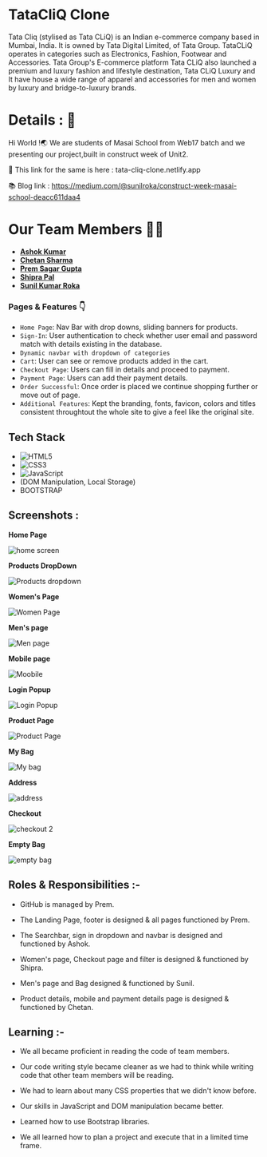 # TataCliQ Clone 
Tata Cliq (stylised as Tata CLiQ) is an Indian e-commerce company based in Mumbai, India. It is owned by Tata Digital Limited, of Tata Group. TataCLiQ operates in categories such as Electronics, Fashion, Footwear and Accessories. Tata Group's E-commerce platform Tata CLiQ also launched a premium and luxury fashion and lifestyle destination, Tata CLiQ Luxury and It have house a wide range of apparel and accessories for men and women by luxury and bridge-to-luxury brands.
# Details : 🔭
Hi World !🌏
We are students of Masai School from Web17 batch and we presenting our project,built in construct week of Unit2.

 🚀 This link for the same is here : tata-cliq-clone.netlify.app
 
 📚 Blog link : https://medium.com/@sunilroka/construct-week-masai-school-deacc611daa4

# Our Team Members 👨‍💻
  - **[Ashok Kumar](https://github.com/Akshit3010)**
- **[ Chetan Sharma](https://github.com/krashoka)**
- **[Prem Sagar Gupta](https://github.com/premsg1610)**
- **[Shipra Pal](https://github.com/ships97)**
- **[Sunil Kumar Roka](https://github.com/Roka24)**


### Pages & Features 👇

- `Home Page`: Nav Bar with drop downs, sliding banners for products.
- `Sign-In`: User authentication to check whether user email and password match with details existing in the database.
- `Dynamic navbar with dropdown of categories`
- `Cart`: User can see or remove products added in the cart.
- `Checkout Page`: Users can fill in details and proceed to payment.
- `Payment Page`: Users can add their payment details.
- `Order Successful`: Once order is placed we continue shopping further or move out of page.
- `Additional Features`: Kept the branding, fonts, favicon, colors  and titles consistent throughtout the whole site to give a feel like the original site.

## Tech Stack

- ![HTML5](https://img.shields.io/badge/-HTML5-000000?style=for-the-badge&logo=HTML5)
- ![CSS3](https://img.shields.io/badge/-CSS3-000000?style=for-the-badge&logo=CSS3)
- ![JavaScript](https://img.shields.io/badge/-JavaScript-000000?style=for-the-badge&logo=javascript) 
- (DOM Manipulation, Local Storage)
- BOOTSTRAP

## Screenshots :

**Home Page**

![home screen](https://user-images.githubusercontent.com/101566001/161380715-1a693d2c-a3a0-4bc3-8b90-3664f509a9fb.png)


**Products DropDown**

![Products dropdown](https://user-images.githubusercontent.com/101566001/161380844-fc7544da-1dec-4d91-ac2b-e528afb8b255.png)

**Women's Page**

![Women Page](https://user-images.githubusercontent.com/101566001/161380905-661ee959-0fea-4dbd-b9f9-c2c3796b12ec.png)

**Men's page**

![Men page](https://user-images.githubusercontent.com/101566001/161380925-a692c52e-aa07-42d4-8896-af72c93d48f5.png)


**Mobile page**

![Moobile](https://user-images.githubusercontent.com/101566001/161381022-4a872817-73b2-47fa-8ae5-9de280b2a4e7.png)


**Login Popup**

![Login Popup](https://user-images.githubusercontent.com/101566001/161381056-635a6aa3-9e98-4e35-92e2-ffa0d2778091.png)


**Product Page**

![Product Page](https://user-images.githubusercontent.com/101566001/161402714-f05e1458-bfa3-4fc3-9b93-515842c1d936.png)


**My Bag**

![My bag](https://user-images.githubusercontent.com/101566001/161402763-5a4b2bdd-2f2e-46b6-84b7-1ccbb7b351b1.png)


**Address**

![address](https://user-images.githubusercontent.com/101566001/161402790-65383d27-ea97-48a5-8b11-7f78eae45460.png)


**Checkout**

![checkout 2](https://user-images.githubusercontent.com/101566001/161402805-0743e300-e1d7-4223-8f0e-07277d5d5539.png)


**Empty Bag**

![empty bag](https://user-images.githubusercontent.com/101566001/161402831-97c6aa6f-cd9a-46d4-8a3f-be6f66205535.png)





## Roles & Responsibilities :-

- GitHub is managed by Prem.

- The Landing Page, footer is designed & all pages functioned by Prem.

- The Searchbar, sign in dropdown and navbar is designed and functioned by Ashok.

- Women's page, Checkout page and filter is designed & functioned by Shipra.

- Men's page and Bag designed & functioned by Sunil.

- Product details, mobile and payment details page is designed & functioned by Chetan.

## Learning :-

- We all became proficient in reading the code of team members.

- Our code writing style became cleaner as we had to think while writing code that other team members will be reading.

- We had to learn about many CSS properties that we didn't know before.

- Our skills in JavaScript and DOM manipulation became better.

- Learned how to use Bootstrap libraries.

- We all learned how to plan a project and execute that in a limited time frame.


